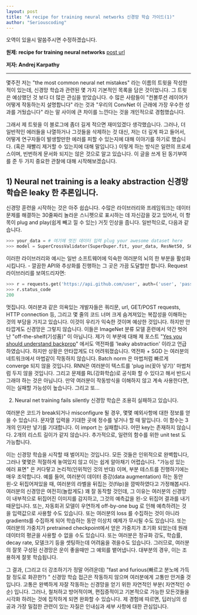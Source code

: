 ```yaml
---
layout: post
title: "A recipe for training neural networks 신경망 학습 가이드(1)"
author: "Seriouscoding"
---
```


오역이 있을시 말씀주시면 수정하겠습니다.

**원제:  recipe for training neural networks** [post url](http://karpathy.github.io/2019/04/25/recipe/)

**저자: Andrej Karpathy**


______________________________________________________________



몇주전 저는 "the most common neural net mistakes" 라는 이름의 트윗을 작성한 적이 있는데, 신경망 학습과 관련된 몇 가지 기본적인 목록을 담은 것이었니다. 그 트윗은 예상했던 것 보다 더 많은 관심을 받았습니다. 수 많은 사람들이 "컨볼루션 레이어가 어떻게 작동하는지 설명합니다" 라는 것과 "우리의 ConvNet 이 근래에 가장 우수한 성과를 거뒀습니다" 라는 말 사이에 큰 차이를 느낀다는 것을 개인적으로 경험했습니다. 

그래서 제 트윗을 이 블로그에 좀더 길게 적으면 재미있겠다 생각했습니다. 그러나, 더 일반적인 에러들을 나열하거나 그것들을 삭제하는 것 대신, 저는 더 깊게 파고 들어서, 어떻게 연구자들이 발생할만한 에러를 피할 수 있는지에 대해 이야기를 하기로 했습니다. (혹은 재빨리 제거할 수 있는지에 대해 말입니다.) 이렇게 하는 방식은 일련의 프로세스이며, 빈번하게 문서화 되지는 않은 것으로 알고 있습니다. 이 글을 쓰게 된 동기부여를 준 두 가지 중요한 관찰에 대해 시작해보겠습니다. 

## 1) Neural net training is a leaky abstraction 신경망 학습은 leaky 한 추론입니다. 

신경망 훈련을 시작하는 것은 아주 쉽습니다. 수많은 라이브러리와 프레임워크는 데이터 문제를 해결하는 30줄짜리 놀라운 스니펫으로 표시하는 데 자신감을 갖고 있어서, 이 항목이 plug and play(쉽게 빼고 낄 수 있는) 거짓 인상을 줍니다. 일반적으로, 다음과 같습니다. 

```python
>>> your_data = # 여기에 멋진 데이터 입력 plug your awesome dataset here
>>> model = SuperCrossValidator(SuperDuper.fit, your_data, ResNet50, SGDOptimizer)
```

이러한 라이브러리와 예시는 일반 소프트웨어에 익숙한 여러분의 뇌의 한 부분을 활성화 시킵니다. - 깔끔한 API와 추상화를 진행하는 그 곳은 가끔 도달할만 합니다. Request 라이브러리를 보여드리자면:

```python
>>> r = requests.get('https://api.github.com/user', auth=('user', 'pass'))
>>> r.status_code
200
```

멋집니다. 여러분과 같은 의욕있는 개발자들은 쿼리문, url, GET/POST requests, HTTP connection 등, 그리고 몇 줄의 코드 너머 크게 숨겨져있는 복잡성을 이해하는 것의 부담을 가지고 있습니다. 이것이 우리가 익숙한 것이며 예상한 것입니다. 하지만 안타깝게도 신경망은 그렇지 않습니다. 이들은 ImageNet 분류 모델 훈련에서 약간 벗어난 "off-the-shelf(기성품)" 이 아닙니다. 제가 이 부분에 대해 제 포스트 "[Yes you should understand backprop](https://medium.com/@karpathy/yes-you-should-understand-backprop-e2f06eab496b)" 에서도 역전파를 'leaky abstraction' 이라고 언급하였습니다. 하지만 상황은 안타깝게도 더 어려워졌습니다. 역전파 + SGD 는 여러분의 네트워크에서 마법같이 작동하지 않습니다. Batch norm 은 마법처럼 빠르게 converge 되지 않을 것입니다. RNN은 여러분이 텍스트를 'plug in(꽂아 넣기)' 마법처럼 두지 않을 것입니다. 그리고 문제를 RL(강화학습)로 공식화 할 수 있다고 해서 반드시 그래야 하는 것은 아닙니다. 만약 여러분이 작동방식을 이해하지 않고 계속 사용한다면, 이는 실패할 가능성이 높습니다. 그리고 또...

2) Neural net training fails silently 신경망 학습은 조용히 실패하고 있습니다.

여러분은 코드가 break되거나 misconfigure 될 경우, 몇몇 예외사항에 대한 정보를 얻을 수 있습니다. 문자열 입력을 기대한 곳에 정수를 넣거나 할 때 말입니다. 이 함수는 3개의 인자만 넣기를 기대합니다. 이 import 는 실패합니다. 어떤 key는 존재하지 않습니다. 2개의 리스트 길이가 같지 않습니다. 추가적으로, 일련의 함수를 위한 unit test 도 가능합니다. 

이는 신경망 학습을 시작할 때 벌어지는 것입니다. 모든 것들은 인위적으로 완벽합니다, 그러나 몇몇은 적절하게 놓여있지 않고 이는 쉽게 알아채기 어렵습니다. "가능성 있는 에러 표면" 은 커다랗고 논리적(인위적인 것의 반대) 이며, 부분 테스트를 진행하기에는 매우 조악합니다. 예를 들어, 여러분이  데이터 증강(data augmentation) 하는 동안 왼-오 뒤집어져있을 때, 여러분의 라벨을 뒤집는 것(filp)을 깜박하였다고 가정해봅시다. 여러분의 신경망은 여전히(놀랍게도) 꽤 잘 동작할 것인데, 그 이유는 여러분의 신경망이 내부적으로 뒤집어진 이미지를 감지하고, 그것의 예측값을 왼-오 뒤집어 결과를 내기 때문입니다. 또는, 자동회귀 모델이 우연하게 off-by-one bug 로 인해 예측하려는 것을 입력값으로 사용할 수도 있습니다. 또는  여러분의 loss 를 수집하는 것이 아니라 gradients를 수집하게 되어 학습하는 동안 이상치 예제가 무시될 수도 있습니다. 또는 여러분의 가중치가 pretrained checkpoint에서 얻은 가중치가 초기화 되었는데 원래 데이터의 평균을 사용할 수 없을 수도 있습니다. 또는 여러분은 정규화 강도, 학습률, decay rate, 모델크기 등을 셋팅하는데 어려움을 겪을수도 있습니다. 그러므로, 여러분의 잘못 구성된 신경망은 운이 좋을때만 그 예외를 뱉어냅니다. 대부분의 경우, 이는 조용하게 잘못 학습됩니다. 

그 결과, (그리고 더 강조하기가 정말 어려운데) "fast and furious(빠르고 분노에 가득찰 정도로 화끈한?) " 신경망 학습 접근은 작동하지 않으며 여러분에게 고통만 안겨줄 것입니다. 고통은 완벽하게 자잘 작동하는 신경망을 얻기 위한 자연적인 부분( 자연적인 수순) 입니다. 그러나, 철처하고 방어적이며, 편집증적이고 기본적으로 가능한 모든것들을 시각화 하려는 것에 집작하게 되면 완화할 수 있습니다. 제 경험에 따르면, 딥러닝의 성공과 가장 밀접한 관련이 있는 자질은 인내심과 세부 사항에 대한 관심입니다. 
